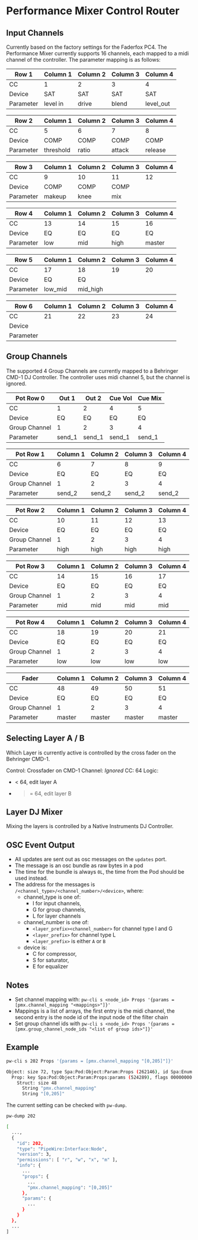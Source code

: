 # Performance Mixer Control Router

## Input Channels

Currently based on the factory settings for the Faderfox PC4. The Performance
Mixer currently supports 16 channels, each mapped to a midi channel of the
controller. The parameter mapping is as follows:

|Row 1|Column 1|Column 2|Column 3|Column 4|
|---|---|---|---|---|
|CC|1|2|3|4|
|Device|SAT|SAT|SAT|SAT|
|Parameter|level in|drive|blend|level_out|

|Row 2|Column 1|Column 2|Column 3|Column 4|
|---|---|---|---|---|
|CC|5|6|7|8|
|Device|COMP|COMP|COMP|COMP|
|Parameter|threshold|ratio|attack|release|

|Row 3|Column 1|Column 2|Column 3|Column 4|
|---|---|---|---|---|
|CC|9|10|11|12|
|Device|COMP|COMP|COMP||
|Parameter|makeup|knee|mix||

|Row 4|Column 1|Column 2|Column 3|Column 4|
|---|---|---|---|---|
|CC|13|14|15|16|
|Device|EQ|EQ|EQ|EQ|
|Parameter|low|mid|high|master|

|Row 5|Column 1|Column 2|Column 3|Column 4|
|---|---|---|---|---|
|CC|17|18|19|20|
|Device|EQ|EQ|||
|Parameter|low_mid|mid_high| | |

|Row 6|Column 1|Column 2|Column 3|Column 4|
|---|---|---|---|---|
|CC|21|22|23|24|
|Device|||||
|Parameter|||||

## Group Channels

The supported 4 Group Channels are currently mapped to a  Behringer CMD-1 DJ
Controller. The controller uses midi channel 5, but the channel is ignored.

|Pot Row 0|Out 1|Out 2|Cue Vol|Cue Mix|
|---|---|---|---|---|
|CC|1|2|4|5|
|Device|EQ|EQ|EQ|EQ|
|Group Channel|1|2|3|4|
|Parameter|send_1|send_1|send_1|send_1|

|Pot Row 1|Column 1|Column 2|Column 3|Column 4|
|---|---|---|---|---|
|CC|6|7|8|9|
|Device|EQ|EQ|EQ|EQ|
|Group Channel|1|2|3|4|
|Parameter|send_2|send_2|send_2|send_2|

|Pot Row 2|Column 1|Column 2|Column 3|Column 4|
|---|---|---|---|---|
|CC|10|11|12|13|
|Device|EQ|EQ|EQ|EQ|
|Group Channel|1|2|3|4|
|Parameter|high|high|high|high|

|Pot Row 3|Column 1|Column 2|Column 3|Column 4|
|---|---|---|---|---|
|CC|14|15|16|17|
|Device|EQ|EQ|EQ|EQ|
|Group Channel|1|2|3|4|
|Parameter|mid|mid|mid|mid|

|Pot Row 4|Column 1|Column 2|Column 3|Column 4|
|---|---|---|---|---|
|CC|18|19|20|21|
|Device|EQ|EQ|EQ|EQ|
|Group Channel|1|2|3|4|
|Parameter|low|low|low|low|

|Fader|Column 1|Column 2|Column 3|Column 4|
|---|---|---|---|---|
|CC|48|49|50|51|
|Device|EQ|EQ|EQ|EQ|
|Group Channel|1|2|3|4|
|Parameter|master|master|master|master|

## Selecting Layer A / B

Which Layer is currently active is controlled by the cross fader on the
Behringer CMD-1.

Control: Crossfader on CMD-1
Channel: *Ignored*
CC: 64
Logic:

- < 64, edit layer A
- >= 64, edit layer B

## Layer DJ Mixer

Mixing the layers is controlled by a Native Instruments DJ Controller.

## OSC Event Output

- All updates are sent out as osc messages on the `updates` port.
- The message is an osc bundle as raw bytes in a pod
- The time for the bundle is always `0L`, the time from the Pod should be used
  instead.
- The address for the messages is
  `/<channel_type>/<channel_number>/<device>`, where:
  - channel_type is one of:
    - I for input channels,
    - G for group channels,
    - L for layer channels
  - channel_number is one of:
    - `<layer_prefix><channel_number>` for channel type I and G
    - `<layer_prefix>` for channel type L
    - `<layer_prefix>` is either `A` or `B`
  - device is:
    - C for compressor,
    - S for saturator,
    - E for equalizer

## Notes

- Set channel mapping with:
  `pw-cli s <node_id> Props '{params = [pmx.channel_mapping "<mappings>"]}'`
- Mappings is a list of arrays, the first entry is the midi channel, the second
  entry is the node id of the input node of the filter chain
- Set group channel ids with
  `pw-cli s <node_id> Props '{params = [pmx.group_channel_node_ids "<list of group ids>"]}'`

## Example

```bash
pw-cli s 202 Props '{params = [pmx.channel_mapping "[0,205]"]}'

Object: size 72, type Spa:Pod:Object:Param:Props (262146), id Spa:Enum:ParamId:Props (2)
  Prop: key Spa:Pod:Object:Param:Props:params (524289), flags 00000000
    Struct: size 48
      String "pmx.channel_mapping"
      String "[0,205]"
```

The current setting can be checked with `pw-dump`.

```bash
pw-dump 202

[
  ...,
  {
    "id": 202,
    "type": "PipeWire:Interface:Node",
    "version": 3,
    "permissions": [ "r", "w", "x", "m" ],
    "info": {
      ...
      "props": {
        ...
        "pmx.channel_mapping": "[0,205]"
      },
      "params": {
        ...
      }
    }
  },
  ...
]
```
